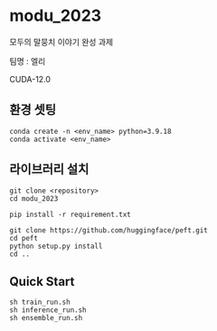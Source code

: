 # modu_2023
모두의 말뭉치 이야기 완성 과제

팀명 : 엘리

CUDA-12.0

## 환경 셋팅


```
conda create -n <env_name> python=3.9.18
conda activate <env_name>
```

## 라이브러리 설치
```
git clone <repository>
cd modu_2023

pip install -r requirement.txt

git clone https://github.com/huggingface/peft.git
cd peft
python setup.py install
cd ..
```

## Quick Start
```
sh train_run.sh
sh inference_run.sh
sh ensemble_run.sh
```
